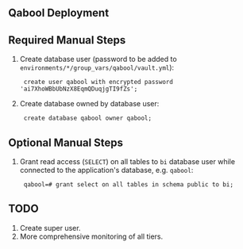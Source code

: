 Qabool Deployment
-----------------

## Required Manual Steps

1. Create database user (password to be added to
   `environments/*/group_vars/qabool/vault.yml`):

        create user qabool with encrypted password 'ai7XhoWBbUbNzX8EqmQDuqjgTI9fZs';

2. Create database owned by database user:

        create database qabool owner qabool;

## Optional Manual Steps

1. Grant read access (`SELECT`) on all tables to `bi` database user while
   connected to the application's database, e.g. `qabool`:

        qabool=# grant select on all tables in schema public to bi;

## TODO

1. Create super user.
2. More comprehensive monitoring of all tiers.
